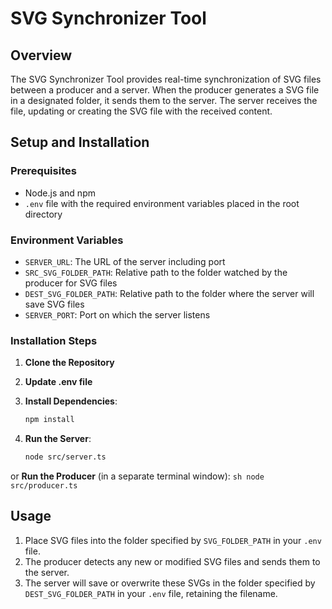# SVG Synchronizer Tool

## Overview
The SVG Synchronizer Tool provides real-time synchronization of SVG files between a producer and a server. When the producer generates a SVG file in a designated folder, it sends them to the server. The server receives the file, updating or creating the SVG file with the received content.

## Setup and Installation

### Prerequisites
- Node.js and npm
- `.env` file with the required environment variables placed in the root directory

### Environment Variables
- `SERVER_URL`: The URL of the server including port
- `SRC_SVG_FOLDER_PATH`: Relative path to the folder watched by the producer for SVG files
- `DEST_SVG_FOLDER_PATH`: Relative path to the folder where the server will save SVG files
- `SERVER_PORT`: Port on which the server listens

### Installation Steps
1. **Clone the Repository**

2. **Update .env file**

3. **Install Dependencies**:
    ```sh
    npm install
    ```

4. **Run the Server**:
    ```sh
    node src/server.ts
    ```

or **Run the Producer** (in a separate terminal window):
    ```sh
    node src/producer.ts
    ```

## Usage
1. Place SVG files into the folder specified by `SVG_FOLDER_PATH` in your `.env` file.
2. The producer detects any new or modified SVG files and sends them to the server.
3. The server will save or overwrite these SVGs in the folder specified by `DEST_SVG_FOLDER_PATH` in your `.env` file, retaining the filename.
